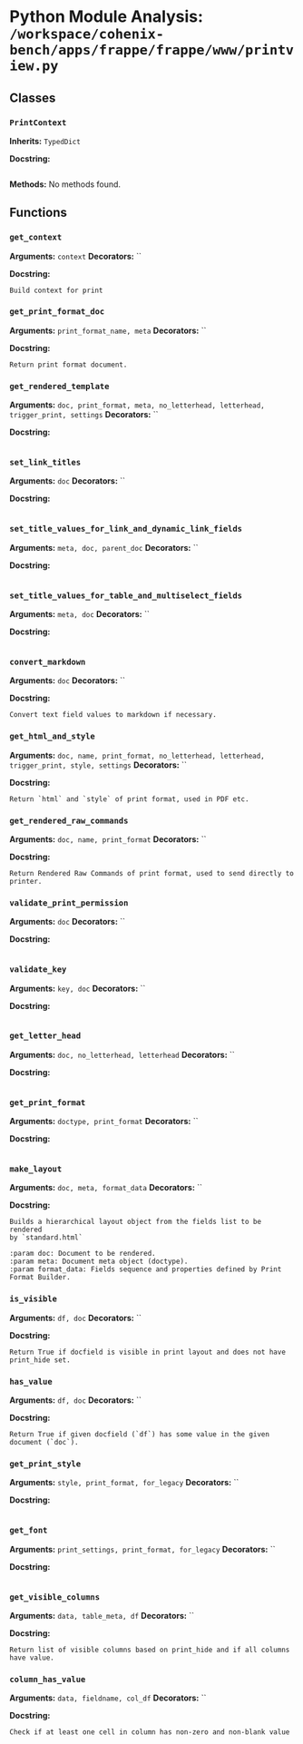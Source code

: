 # Python Module Analysis: `/workspace/cohenix-bench/apps/frappe/frappe/www/printview.py`

## Classes

### `PrintContext`
**Inherits:** `TypedDict`


**Docstring:**
```

```

**Methods:**
No methods found.




## Functions

### `get_context`
**Arguments:** `context`
**Decorators:** ``

**Docstring:**
```
Build context for print
```
### `get_print_format_doc`
**Arguments:** `print_format_name, meta`
**Decorators:** ``

**Docstring:**
```
Return print format document.
```
### `get_rendered_template`
**Arguments:** `doc, print_format, meta, no_letterhead, letterhead, trigger_print, settings`
**Decorators:** ``

**Docstring:**
```

```
### `set_link_titles`
**Arguments:** `doc`
**Decorators:** ``

**Docstring:**
```

```
### `set_title_values_for_link_and_dynamic_link_fields`
**Arguments:** `meta, doc, parent_doc`
**Decorators:** ``

**Docstring:**
```

```
### `set_title_values_for_table_and_multiselect_fields`
**Arguments:** `meta, doc`
**Decorators:** ``

**Docstring:**
```

```
### `convert_markdown`
**Arguments:** `doc`
**Decorators:** ``

**Docstring:**
```
Convert text field values to markdown if necessary.
```
### `get_html_and_style`
**Arguments:** `doc, name, print_format, no_letterhead, letterhead, trigger_print, style, settings`
**Decorators:** ``

**Docstring:**
```
Return `html` and `style` of print format, used in PDF etc.
```
### `get_rendered_raw_commands`
**Arguments:** `doc, name, print_format`
**Decorators:** ``

**Docstring:**
```
Return Rendered Raw Commands of print format, used to send directly to printer.
```
### `validate_print_permission`
**Arguments:** `doc`
**Decorators:** ``

**Docstring:**
```

```
### `validate_key`
**Arguments:** `key, doc`
**Decorators:** ``

**Docstring:**
```

```
### `get_letter_head`
**Arguments:** `doc, no_letterhead, letterhead`
**Decorators:** ``

**Docstring:**
```

```
### `get_print_format`
**Arguments:** `doctype, print_format`
**Decorators:** ``

**Docstring:**
```

```
### `make_layout`
**Arguments:** `doc, meta, format_data`
**Decorators:** ``

**Docstring:**
```
Builds a hierarchical layout object from the fields list to be rendered
by `standard.html`

:param doc: Document to be rendered.
:param meta: Document meta object (doctype).
:param format_data: Fields sequence and properties defined by Print Format Builder.
```
### `is_visible`
**Arguments:** `df, doc`
**Decorators:** ``

**Docstring:**
```
Return True if docfield is visible in print layout and does not have print_hide set.
```
### `has_value`
**Arguments:** `df, doc`
**Decorators:** ``

**Docstring:**
```
Return True if given docfield (`df`) has some value in the given document (`doc`).
```
### `get_print_style`
**Arguments:** `style, print_format, for_legacy`
**Decorators:** ``

**Docstring:**
```

```
### `get_font`
**Arguments:** `print_settings, print_format, for_legacy`
**Decorators:** ``

**Docstring:**
```

```
### `get_visible_columns`
**Arguments:** `data, table_meta, df`
**Decorators:** ``

**Docstring:**
```
Return list of visible columns based on print_hide and if all columns have value.
```
### `column_has_value`
**Arguments:** `data, fieldname, col_df`
**Decorators:** ``

**Docstring:**
```
Check if at least one cell in column has non-zero and non-blank value
```

